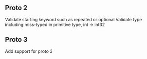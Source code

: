 ## Proto 2
Validate starting keyword such as repeated or optional
Validate type including miss-typed in primitive type, int -> int32


## Proto 3
Add support for proto 3